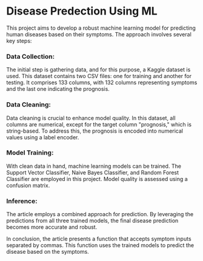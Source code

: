 # Disease Predection Using ML
 
This project aims to develop a robust machine learning model for predicting human diseases based on their symptoms. The approach involves several key steps:

### Data Collection: 
The initial step is gathering data, and for this purpose, a Kaggle dataset is used. This dataset contains two CSV files: one for training and another for testing. It comprises 133 columns, with 132 columns representing symptoms and the last one indicating the prognosis.

### Data Cleaning: 
Data cleaning is crucial to enhance model quality. In this dataset, all columns are numerical, except for the target column "prognosis," which is string-based. To address this, the prognosis is encoded into numerical values using a label encoder.

### Model Training: 
With clean data in hand, machine learning models can be trained. The Support Vector Classifier, Naive Bayes Classifier, and Random Forest Classifier are employed in this project. Model quality is assessed using a confusion matrix.

### Inference: 
The article employs a combined approach for prediction. By leveraging the predictions from all three trained models, the final disease prediction becomes more accurate and robust.

In conclusion, the article presents a function that accepts symptom inputs separated by commas. This function uses the trained models to predict the disease based on the symptoms.

